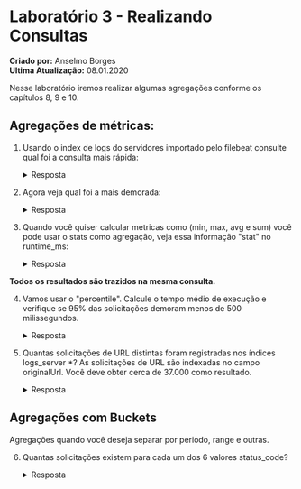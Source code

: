 # Laboratório 3 - Realizando Consultas
**Criado por:** Anselmo Borges <br>
**Ultima Atualização:** 08.01.2020

Nesse laboratório iremos realizar algumas agregações conforme os capítulos 8, 9 e 10.

## Agregações de métricas:
1. Usando o index de logs do servidores importado pelo filebeat consulte qual foi a consulta mais rápida:

    <details>
      <summary>Resposta</summary>
        <!-- language: lang-json -->

        GET logs_server*/_search
        {
          "size": 0,
          "aggs": {
            "fastest_request_time": {
              "min": {
                "field": "runtime_ms"
              }
            }
          }
        }
    </details>

2. Agora veja qual foi a mais demorada:

    <details>
      <summary>Resposta</summary>
        <!-- language: lang-json -->

        GET logs_server*/_search
        {
          "size": 0,
          "aggs": {
            "slowest_request_time": {
              "max": {
                "field": "runtime_ms"
              }
            }
          }
        }
    </details>

3. Quando você quiser calcular metricas como (min, max, avg e sum) você pode usar o stats como agregação, veja essa informação "stat" no runtime_ms:
    <details>
      <summary>Resposta</summary>
        <!-- language: lang-json -->

        GET logs_server*/_search
        {
          "size": 0,
          "aggs": {
            "request_time_stats": {
              "stats": {
                "field": "runtime_ms"
              }
            }
          }
        }
    </details>

**Todos os resultados são trazidos na mesma consulta.**

4. Vamos usar o "percentile". Calcule o tempo médio de execução e verifique se 95% das solicitações demoram menos de 500 milissegundos.
    <details>
      <summary>Resposta</summary>
        <!-- language: lang-json -->

        GET logs_server*/_search
        {
          "size": 0,
          "aggs": {
            "runtime_median_and_95": {
              "percentiles": {
                "field": "runtime_ms",
                "percents": [
                  50,
                  95
                ]
              }
            }
          }
        }
    </details>

5. Quantas solicitações de URL distintas foram registradas nos índices logs_server *? As solicitações de URL são indexadas no campo originalUrl. Você deve obter cerca de 37.000 como resultado.

    <details>
      <summary>Resposta</summary>
        <!-- language: lang-json -->

        GET logs_server*/_search
        {
          "size": 0,
          "aggs": {
            "my_url_value_count": {
              "cardinality": {
                "field": "originalUrl.keyword"
              }
            }
          }
        }
    </details>

## Agregações com Buckets
Agregações quando você deseja separar por periodo, range e outras.

6. Quantas solicitações existem para cada um 
dos 6 valores status_code?
    <details>
      <summary>Resposta</summary>
        <!-- language: lang-json -->
            
            GET logs_server*/_search
                 {
                   "size": 0,
                   "aggs": {
                     "status_code_buckets": {
                       "terms": {
                         "field": "status_code"
                       }
                     }
                   }
                 }
    </details>
    
